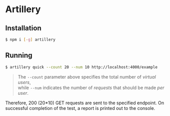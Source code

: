 # Artillery

## Installation

```bash
$ npm i [-g] artillery
```

## Running

```bash
$ artillery quick --count 20 --num 10 http://localhost:4000/example
```

> The `--count` parameter above specifies the total number of _virtual users_, \
> while `--num` indicates the number of _requests_ that should be made _per user_.

Therefore, 200 (20*10) GET requests are sent to the specified endpoint.
On successful completion of the test, a report is printed out to the console.
